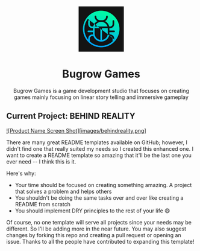 <!-- improved top bar-->
<a name="readme-top"></a>

<!-- PROJECT LOGO -->
<br />
<div align="center">
  <a href="https://github.com/github_username/repo_name">
    <img src="images/logo.png" alt="Logo" width="120" height="120">
  </a>

<h1 align="center">Bugrow Games</h1>
  <p align="center">
    Bugrow Games is a game development studio that focuses on creating games mainly focusing on linear story telling and immersive gameplay
  </p>
</div>

<!-- ABOUT THE PROJECT -->
## Current Project: BEHIND REALITY

[![Product Name Screen Shot][images/behindreality.png]](https://example.com)

There are many great README templates available on GitHub; however, I didn't find one that really suited my needs so I created this enhanced one. I want to create a README template so amazing that it'll be the last one you ever need -- I think this is it.

Here's why:
* Your time should be focused on creating something amazing. A project that solves a problem and helps others
* You shouldn't be doing the same tasks over and over like creating a README from scratch
* You should implement DRY principles to the rest of your life :smile:

Of course, no one template will serve all projects since your needs may be different. So I'll be adding more in the near future. You may also suggest changes by forking this repo and creating a pull request or opening an issue. Thanks to all the people have contributed to expanding this template!